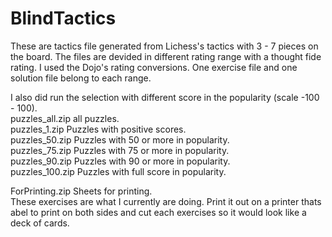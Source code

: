 # BlindTactics
These are tactics file generated from Lichess's tactics with 3 - 7 pieces on the board.
The files are devided in different rating range with a thought fide rating. I used the Dojo's rating conversions. One exercise file and one solution file belong to each range.

I also did run the selection with different score in the popularity (scale -100 - 100).<br/>
puzzles_all.zip  all puzzles.<br/>
puzzles_1.zip    Puzzles with positive scores.<br/>
puzzles_50.zip   Puzzles with 50 or more in popularity.<br/>
puzzles_75.zip   Puzzles with 75 or more in popularity.<br/>
puzzles_90.zip   Puzzles with 90 or more in popularity.<br/>
puzzles_100.zip  Puzzles with full score in popularity.<br/>

ForPrinting.zip  Sheets for printing.<br/>
                 These exercises are what I currently are doing. Print it out on a printer thats abel to print on both sides and cut each exercises so it would look like a deck of cards.

